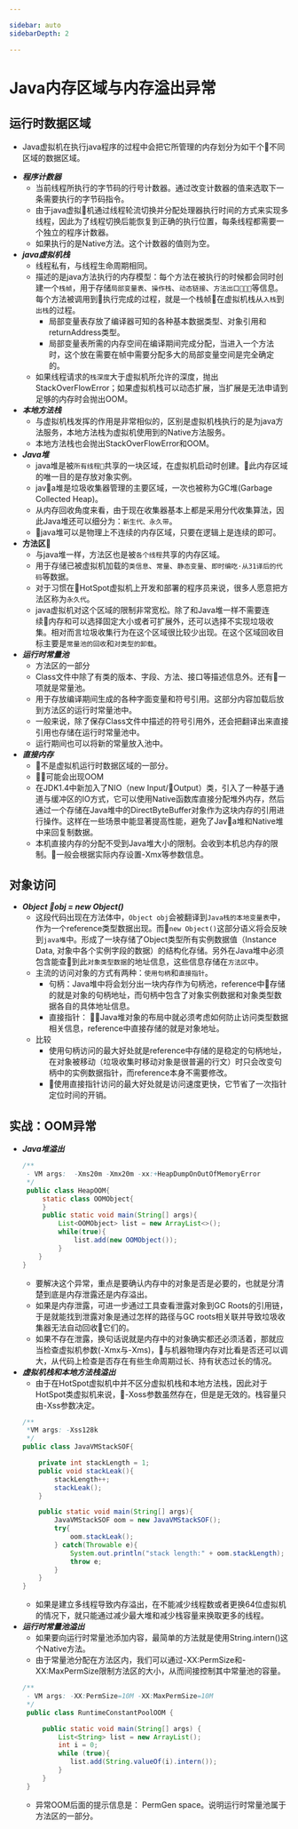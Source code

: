 ```yaml
---

sidebar: auto
sidebarDepth: 2

---
```

# Java内存区域与内存溢出异常

## 运行时数据区域
- Java虚拟机在执行java程序的过程中会把它所管理的内存划分为如干个不同区域的数据区域。
+ ***程序计数器***
  - 当前线程所执行的字节码的行号计数器。通过改变计数器的值来选取下一条需要执行的字节码指令。
  - 由于java虚拟机通过线程轮流切换并分配处理器执行时间的方式来实现多线程，因此为了线程切换后能恢复到正确的执行位置，每条线程都需要一个独立的程序计数器。
  - 如果执行的是Native方法。这个计数器的值则为空。
+ ***java虚拟机栈***
  - 线程私有，与线程生命周期相同。
  - 描述的是java方法执行的内存模型：每个方法在被执行的时候都会同时创建一个`栈帧`，用于存储`局部变量表`、`操作栈`、`动态链接`、`方法出口`等信息。每个方法被调用到执行完成的过程，就是一个栈帧在虚拟机栈从`入栈`到`出栈`的过程。
    - 局部变量表存放了编译器可知的各种基本数据类型、对象引用和returnAddress类型。
    - 局部变量表所需的内存空间在编译期间完成分配，当进入一个方法时，这个放在需要在帧中需要分配多大的局部变量空间是完全确定的。
  - 如果线程请求的`栈深度`大于虚拟机所允许的深度，抛出StackOverFlowError；如果虚拟机栈可以动态扩展，当扩展是无法申请到足够的内存时会抛出OOM。
+ ***本地方法栈***
  - 与虚拟机栈发挥的作用是非常相似的，区别是虚拟机栈执行的是为java方法服务，本地方法栈为虚拟机使用到的Native方法服务。
  - 本地方法栈也会抛出StackOverFlowError和OOM。
+ ***Java堆***
  - java堆是被`所有线程`共享的一块区域，在虚拟机启动时创建。此内存区域的唯一目的是存放对象实例。
  - java堆是垃圾收集器管理的主要区域，一次也被称为GC堆(Garbage Collected Heap)。
  - 从内存回收角度来看，由于现在收集器基本上都是采用分代收集算法，因此Java堆还可以细分为：`新生代、永久带`。
  - java堆可以是物理上不连续的内存区域，只要在逻辑上是连续的即可。
+ ****方法区****
  - 与java堆一样，方法区也是被`各个线程`共享的内存区域。
  - 用于存储已被虚拟机加载的`类信息`、`常量`、`静态变量`、`即时编吃·从31译后的代码`等数据。
  - 对于习惯在HotSpot虚拟机上开发和部署的程序员来说，很多人愿意把方法区称为`永久代`。
  - java虚拟机对这个区域的限制非常宽松。除了和Java堆一样不需要连续内存和可以选择固定大小或者可扩展外，还可以选择不实现垃圾收集。相对而言垃圾收集行为在这个区域很比较少出现。在这个区域回收目标主要是`常量池的回收`和`对类型的卸载`。
+ ***运行时常量池***
  - 方法区的一部分
  - Class文件中除了有类的版本、字段、方法、接口等描述信息外。还有一项就是常量池。
  - 用于存放编译期间生成的各种字面变量和符号引用。这部分内容加载后放到方法区的运行时常量池中。
  - 一般来说，除了保存Class文件中描述的符号引用外，还会把翻译出来直接引用也存储在运行时常量池中。
  - 运行期间也可以将新的常量放入池中。
+ ***直接内存***
  - 不是虚拟机运行时数据区域的一部分。
  - 可能会出现OOM
  - 在JDK1.4中新加入了NIO（new Input/Output）类，引入了一种基于通道与缓冲区的IO方式，它可以使用Native函数库直接分配堆外内存，然后通过一个存储在Java堆中的DirectByteBuffer对象作为这块内存的引用进行操作。这样在一些场景中能显著提高性能，避免了Java堆和Native堆中来回复制数据。
  - 本机直接内存的分配不受到Java堆大小的限制。会收到本机总内存的限制。一般会根据实际内存设置-Xmx等参数信息。   

## 对象访问
+ ***Object obj = new Object()***
  - 这段代码出现在方法体中，`Object obj`会被翻译到`Java栈的本地变量表`中，作为一个reference类型数据出现。而`new Object()`这部分语义将会反映到`java堆`中。形成了一块存储了Object类型所有实例数据值（Instance Data, 对象中各个实例字段的数据）的结构化存储。另外在Java堆中必须包含能查到此`对象类型数据`的地址信息，这些信息存储在`方法区`中。
  - 主流的访问对象的方式有两种：`使用句柄`和`直接指针`。
    - 句柄：Java堆中将会划分出一块内存作为句柄池，reference中存储的就是对象的句柄地址，而句柄中包含了对象实例数据和对象类型数据各自的具体地址信息。
    - 直接指针： Java堆对象的布局中就必须考虑如何防止访问类型数据相关信息，reference中直接存储的就是对象地址。
  - 比较
    - 使用句柄访问的最大好处就是reference中存储的是稳定的句柄地址，在对象被移动（垃圾收集时移动对象是很普遍的行文）时只会改变句柄中的实例数据指针，而reference本身不需要修改。
    - 使用直接指针访问的最大好处就是访问速度更快，它节省了一次指针定位时间的开销。
## 实战：OOM异常
+ ***Java堆溢出***
  ```Java
  /**
   - VM args:  -Xms20m -Xmx20m -xx:+HeapDumpOnOutOfMemoryError
   */     
   public class HeapOOM{
       static class OOMObject{
       }
       public static void main(String[] args){
           List<OOMObject> list = new ArrayList<>();
           while(true){
               list.add(new OOMObject());
           }
      }
  }
  ```
  - 要解决这个异常，重点是要确认内存中的对象是否是必要的，也就是分清楚到底是内存泄露还是内存溢出。
  - 如果是内存泄露，可进一步通过工具查看泄露对象到GC Roots的引用链，于是就能找到泄露对象是通过怎样的路径与GC roots相关联并导致垃圾收集器无法自动回收它们的。
  - 如果不存在泄露，换句话说就是内存中的对象确实都还必须活着，那就应当检查虚拟机参数(-Xmx与-Xms)，与机器物理内存对比看是否还可以调大，从代码上检查是否存在有些生命周期过长、持有状态过长的情况。
+ ***虚拟机栈和本地方法栈溢出***
  - 由于在HotSpot虚拟机中并不区分虚拟机栈和本地方法栈，因此对于HotSpot类虚拟机来说，-Xoss参数虽然存在，但是是无效的。栈容量只由-Xss参数决定。
  ```Java
  /**
   *VM args: -Xss128k
   */
  public class JavaVMStackSOF{

      private int stackLength = 1;
      public void stackLeak(){
          stackLength++;
          stackLeak();
      }

      public static void main(String[] args){
          JavaVMStackSOF oom = new JavaVMStackSOF();
          try{
              oom.stackLeak();
          } catch(Throwable e){
              System.out.println("stack length:" + oom.stackLength);
              throw e;
          }
      }
  }
  ```
  - 如果是建立多线程导致内存溢出，在不能减少线程数或者更换64位虚拟机的情况下，就只能通过减少最大堆和减少栈容量来换取更多的线程。
+ ***运行时常量池溢出***
  - 如果要向运行时常量池添加内容，最简单的方法就是使用String.intern()这个Native方法。
  - 由于常量池分配在方法区内，我们可以通过-XX:PermSize和-XX:MaxPermSize限制方法区的大小，从而间接控制其中常量池的容量。
  ```Java
  /**
   - VM args: -XX:PermSize=10M -XX:MaxPermSize=10M
   */
   public class RuntimeConstantPoolOOM {

       public static void main(String[] args) {
           List<String> list = new ArrayList();
           int i = 0;
           while (true){
              list.add(String.valueOf(i).intern());
           }
       }
   }
   ```
   - 异常OOM后面的提示信息是： PermGen space。说明运行时常量池属于方法区的一部分。
